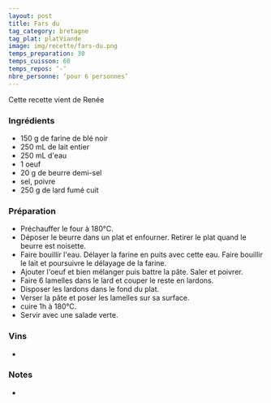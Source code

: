 ```yaml
---
layout: post
title: Fars du
tag_category: bretagne
tag_plat: platViande
image: img/recette/fars-du.png
temps_preparation: 30
temps_cuisson: 60
temps_repos: ‘-‘
nbre_personne: ‘pour 6 personnes’
---
```


Cette recette vient de Renée

### Ingrédients
* 150 g de farine de blé noir
* 250 mL de lait entier
* 250 mL d'eau
* 1 oeuf
* 20 g de beurre demi-sel
* sel, poivre
* 250 g de lard fumé cuit

### Préparation
* Préchauffer le four à 180°C.
* Déposer le beurre dans un plat et enfourner. Retirer le plat quand le beurre est noisette.
* Faire bouillir l'eau. Délayer la farine en puits avec cette eau. Faire bouillir le lait et poursuivre le délayage de la farine.
* Ajouter l'oeuf et bien mélanger puis battre la pâte. Saler et poivrer.
* Faire 6 lamelles dans le lard et couper le reste en lardons.
* Disposer les lardons dans le fond du plat.
* Verser la pâte et poser les lamelles sur sa surface.
* cuire 1h à 180°C.
* Servir avec une salade verte.

### Vins
*

### Notes
*
